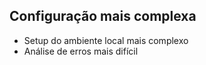 ## Configuração mais complexa

- Setup do ambiente local mais complexo
- Análise de erros mais difícil
